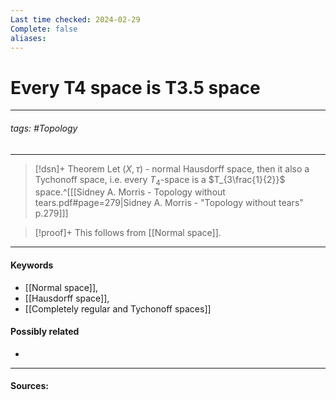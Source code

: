 ```yaml
---
Last time checked: 2024-02-29
Complete: false
aliases:
---
```

# Every T4 space is T3.5 space
***
###### tags: #Topology  
***
>[!dsn]+ Theorem
>Let $(X,\tau)$ - normal Hausdorff space, then it also a Tychonoff space, i.e. every $T_{4}$-space is a $T_{3\frac{1}{2}}$ space.^[[[Sidney A. Morris - Topology without tears.pdf#page=279|Sidney A. Morris - "Topology without tears" p.279]]]

>[!proof]+
>This follows from [[Normal space]].

***
#### Keywords
- [[Normal space]],
- [[Hausdorff space]],
- [[Completely regular and Tychonoff spaces]]
#### Possibly related
- 
***
#### Sources: